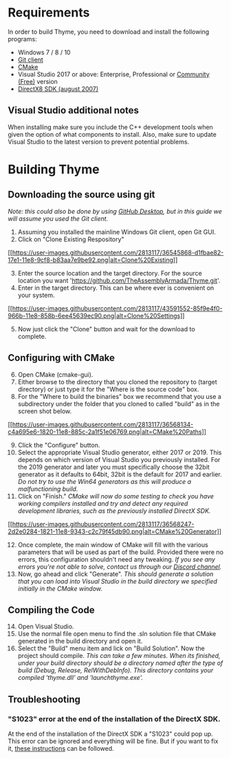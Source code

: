 # Requirements
In order to build Thyme, you need to download and install the following programs:

- Windows 7 / 8 / 10
- [Git client](https://git-scm.com/downloads)
- [CMake](https://cmake.org/download/)
- Visual Studio 2017 or above: Enterprise, Professional or [Community (Free)](https://www.visualstudio.com/vs/community/) version
- [DirectX8 SDK (august 2007)](https://www.microsoft.com/en-gb/download/details.aspx?id=13287)

## Visual Studio additional notes

When installing make sure you include the C++ development tools when given the option of what components to install. Also, make sure to update Visual Studio to the latest version to prevent potential problems.

# Building Thyme

## Downloading the source using git

*Note: this could also be done by using [GitHub Desktop](https://desktop.github.com/), but in this guide we will assume you used the Git client.*

1. Assuming you installed the mainline Windows Git client, open Git GUI.
2. Click on "Clone Existing Respository"

[[https://user-images.githubusercontent.com/2813117/36545868-d1fbae82-17e1-11e8-9cf8-b83aa7e9be92.png|alt=Clone%20Existing]]

3. Enter the source location and the target directory. For the source location you want 'https://github.com/TheAssemblyArmada/Thyme.git'.
4. Enter in the target directory. This can be where ever is convenient on your system.

[[https://user-images.githubusercontent.com/2813117/43591552-85f9e4f0-966b-11e8-858b-6ee45639ec90.png|alt=Clone%20Settings]]

5. Now just click the "Clone" button and wait for the download to complete.

## Configuring with CMake

6. Open CMake (cmake-gui).
7. Either browse to the directory that you cloned the repository to (target directory) or just type it for the "Where is the source code" box.
8. For the "Where to build the binaries" box we recommend that you use a subdirectory under the folder that you cloned to called "build" as in the screen shot below.

[[https://user-images.githubusercontent.com/2813117/36568134-c4a695e6-1820-11e8-885c-2a1f51e06769.png|alt=CMake%20Paths]]

9. Click the "Configure" button.
10. Select the appropriate Visual Studio generator, either 2017 or 2019. This depends on which version of Visual Studio you previously installed. For the 2019 generator and later you must specifically choose the 32bit generator as it defaults to 64bit, 32bit is the default for 2017 and earlier. *Do not try to use the Win64 generators as this will produce a malfunctioning build.*
11. Click on "Finish." *CMake will now do some testing to check you have working compilers installed and try and detect any required development libraries, such as the previously installed DirectX SDK.*

[[https://user-images.githubusercontent.com/2813117/36568247-2d2e0284-1821-11e8-9343-c2c79f45db90.png|alt=CMake%20Generator]]

12. Once complete, the main window of CMake will fill with the various parameters that will be used as part of the build. Provided there were no errors, this configuration shouldn't need any tweaking. *If you see any errors you're not able to solve, contact us through our [Discord channel](https://discord.gg/YhdMbvD).*
13. Now, go ahead and click "Generate". *This should generate a solution that you can load into Visual Studio in the build directory we specified initially in the CMake window.*

## Compiling the Code

14. Open Visual Studio.
15. Use the normal file open menu to find the .sln solution file that CMake generated in the build directory and open it.
16. Select the "Build" menu item and lick on "Build Solution". Now the project should compile. *This can take a few minutes. When its finished, under your build directory should be a directory named after the type of build (Debug, Release, RelWithDebInfo). This directory contains your compiled 'thyme.dll' and 'launchthyme.exe'.*

## Troubleshooting

### "S1023" error at the end of the installation of the DirectX SDK.

At the end of the installation of the DirectX SDK a "S1023" could pop up. This error can be ignored and everything will be fine. But if you want to fix it, [these instructions](https://support.microsoft.com/en-us/help/2728613/s1023-error-when-you-install-the-directx-sdk-june-2010) can be followed.
